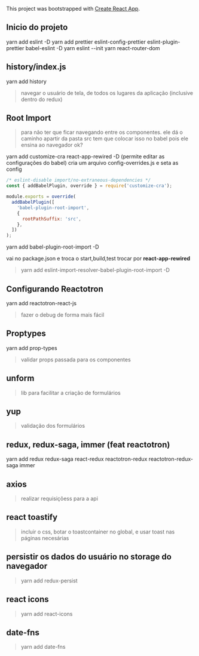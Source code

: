 This project was bootstrapped with [Create React App](https://github.com/facebook/create-react-app).

## Inicio do projeto

yarn add eslint -D
yarn add prettier eslint-config-prettier eslint-plugin-prettier babel-eslint -D
yarn eslint --init
yarn react-router-dom

## history/index.js

yarn add history

> navegar o usuário de tela, de todos os lugares da aplicação (inclusive dentro do redux)

## Root Import

> para não ter que ficar navegando entre os componentes. ele dá o caminho apartir da pasta src
> tem que colocar isso no babel pois ele ensina ao navegador ok?

yarn add customize-cra react-app-rewired -D (permite editar as configurações do babel)
cria um arquivo config-overrides.js e seta as config

```javascript
/* eslint-disable import/no-extraneous-dependencies */
const { addBabelPlugin, override } = require('customize-cra');

module.exports = override(
  addBabelPlugin([
    'babel-plugin-root-import',
    {
      rootPathSuffix: 'src',
    },
  ])
);
```

yarn add babel-plugin-root-import -D

vai no package.json e troca o start,build,test trocar por **react-app-rewired**

> yarn add eslint-import-resolver-babel-plugin-root-import -D

## Configurando Reactotron

yarn add reactotron-react-js

> fazer o debug de forma mais fácil

## Proptypes

yarn add prop-types

> validar props passada para os componentes

## unform

> lib para facilitar a criação de formulários

## yup

> validação dos formulários

## redux, redux-saga, immer (feat reactotron)

yarn add redux redux-saga react-redux reactotron-redux reactotron-redux-saga immer

## axios

> realizar requisiçõess para a api

## react toastify

> incluir o css, botar o toastcontainer no global, e usar toast nas páginas necesárias

## persistir os dados do usuário no storage do navegador

> yarn add redux-persist

## react icons

> yarn add react-icons

## date-fns

> yarn add date-fns
